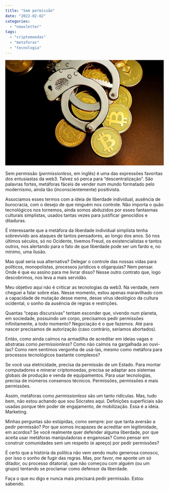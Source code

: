```yaml
---
title: "Sem permissão"
date: "2022-02-02"
categories: 
  - "newsletter"
tags: 
  - "criptomoedas"
  - "metaforas"
  - "tecnologia"
---
```


![permissionless.jpg](images/c123df6c-32be-4d8c-b81a-acff0695c761.jpg)

Sem permissão (_permissionless_, em inglês) é uma das expressões favoritas dos entusiastas da web3. Talvez só perca para “descentralização”. São palavras fortes, metáforas fáceis de vender num mundo formatado pelo modernismo, ainda tão (inconscientemente) positivista.

Associamos esses termos com a ideia de liberdade individual, ausência de burocracia, com o desejo de que ninguém nos controle. Não importa o quão tecnológicos nos tornemos, ainda somos abduzidos por esses fantasmas culturais simplistas, usados tantas vezes para justificar genocídios e ditaduras.

É interessante que a metáfora da liberdade individual simplista tenha sobrevivido aos ataques de tantos pensadores, ao longo dos anos. Só nos últimos séculos, só no Ocidente, tivemos Freud, os existencialistas e tantos outros, nos alertando para o fato de que liberdade pode ser um fardo e, no mínimo, uma ilusão.

Mas qual seria sua alternativa? Delegar o controle das nossas vidas para políticos, monopolistas, processos jurídicos e oligarquias? Nem pensar. Onde é que eu assino para me livrar disso? Nesse outro contrato que, logo descobrimos, nos leva a mais servidão.

Meu objetivo aqui não é criticar as tecnologias da web3. Na verdade, nem cheguei a falar sobre elas. Nesse momento, estou apenas maravilhado com a capacidade de mutação desse meme, desse vírus ideológico da cultura ocidental, o sonho da ausência de regras e restrições.

Quantas “cepas discursivas” tentam esconder que, vivendo num planeta, em sociedade, possuindo um corpo, precisamos pedir permissões infinitamente, a todo momento? Negociação é o que fazemos. Até para nascer precisamos de autorização (caso contrário, seríamos abortados).

Então, como ainda caímos na armadilha de acreditar em ideias vagas e abstratas como _permissionless_? Como não caímos na gargalhada ao ouvi-las? Como nem sentimos vergonha de usá-las, mesmo como metáfora para processos tecnológicos bastante complexos?

Se você usa eletricidade, precisa da permissão de um Estado. Para montar computadores e minerar criptomoedas, precisa se adaptar aos sistemas globais de produção e venda de equipamentos. Para usar tecnologias, precisa de inúmeros consensos técnicos. Permissões, permissões e mais permissões.

Assim, metáforas como _permissionless_ são um tanto ridículas. Mas, tudo bem, não estou achando que sou Sócrates aqui. Definições superficiais são usadas porque têm poder de engajamento, de mobilização. Essa é a ideia. Marketing.

Minhas perguntas são estúpidas, como sempre: por que tanta aversão a pedir permissão? Por que somos incapazes de acreditar em legitimidade, em acordos? Se você realmente quer defender alguma liberdade, por que aceita usar metáforas manipuladoras e enganosas? Como pensar em construir comunidades sem um respeito (e apreço) por pedir permissões?

É certo que a história da política não vem sendo muito generosa conosco, por isso o sonho de fugir das regras. Mas, por favor, me aponte um só ditador, ou processo ditatorial, que não começou com alguém (ou um grupo) tentando se proclamar como defensor da liberdade.

Faça o que eu digo e nunca mais precisará pedir permissão. Estou sabendo.
